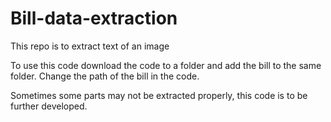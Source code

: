 # Bill-data-extraction
This repo is to extract text of an image

To use this code download the code to a folder and add the bill to the same folder. Change the path of the bill in the code.

Sometimes some parts may not be extracted properly, this code is to be further developed. 
